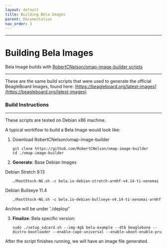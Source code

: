 ```yaml
---
layout: default
title: Building Bela Images
parent: Documentation
nav_order: 3
---
```

---
# Building Bela Images

Bela Image builds with [RobertCNelson/omap-image-builder scripts](https://github.com/RobertCNelson/omap-image-builder)

---
These are the same build scripts that were used to generate the official BeagleBoard Images, found here: [https://beagleboard.org/latest-images](https://beagleboard.org/latest-images)

### **Build Instructions**
__________
These scripts are tested on Debian x86 machine.


A typical workflow to build a Bela Image would look like:

1. Download RobertCNelson/omap-image-builder

       git clone https://github.com/RobertCNelson/omap-image-builder
       cd ./omap-image-builder
    
2. **Generate**: Base Debian Images 

  Debian Stretch 9.13

       ./RootStock-NG.sh -c bela.io-debian-stretch-armhf-v4.14-ti-xenomai
       
Debian Bullseye 11.4

       ./RootStock-NG.sh -c bela.io-debian-bullseye-v4.14-ti-xenomai-armhf
        
Archive will be under './deploy/'

3. **Finalize**: Bela specific version:

       sudo ./setup_sdcard.sh --img-4gb bela-example --dtb beaglebone --distro-bootloader --enable-cape-universal --enable-uboot-enable-pru
    
After the script finishes running, we will have an image file generated.



